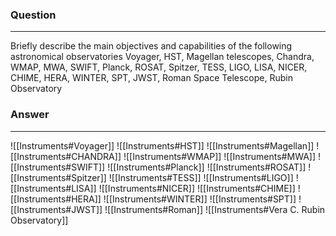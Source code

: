  ### Question
---
Briefly describe the main objectives and capabilities of the following astronomical observatories Voyager, HST, Magellan telescopes, Chandra, WMAP, MWA, SWIFT, Planck, ROSAT, Spitzer, TESS, LIGO, LISA, NICER, CHIME, HERA, WINTER, SPT, JWST, Roman Space Telescope, Rubin Observatory

### Answer
---
![[Instruments#Voyager]]
![[Instruments#HST]]
![[Instruments#Magellan]]
![[Instruments#CHANDRA]]
![[Instruments#WMAP]]
![[Instruments#MWA]]
![[Instruments#SWIFT]]
![[Instruments#Planck]]
![[Instruments#ROSAT]]
![[Instruments#Spitzer]]
![[Instruments#TESS]]
![[Instruments#LIGO]]
![[Instruments#LISA]]
![[Instruments#NICER]]
![[Instruments#CHIME]]
![[Instruments#HERA]]
![[Instruments#WINTER]]
![[Instruments#SPT]]
![[Instruments#JWST]]
![[Instruments#Roman]]
![[Instruments#Vera C. Rubin Observatory]]
